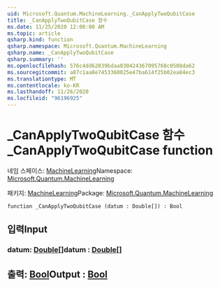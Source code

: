```yaml
---
uid: Microsoft.Quantum.MachineLearning._CanApplyTwoQubitCase
title: _CanApplyTwoQubitCase 함수
ms.date: 11/25/2020 12:00:00 AM
ms.topic: article
qsharp.kind: function
qsharp.namespace: Microsoft.Quantum.MachineLearning
qsharp.name: _CanApplyTwoQubitCase
qsharp.summary: ''
ms.openlocfilehash: 576c4dd62039bdaa030424367095768c0508da62
ms.sourcegitcommit: a87c1aa8e7453360025e47ba614f25b02ea84ec3
ms.translationtype: MT
ms.contentlocale: ko-KR
ms.lasthandoff: 11/26/2020
ms.locfileid: "96196925"
---
```

# <a name="_canapplytwoqubitcase-function"></a><span data-ttu-id="f4a13-102">_CanApplyTwoQubitCase 함수</span><span class="sxs-lookup"><span data-stu-id="f4a13-102">_CanApplyTwoQubitCase function</span></span>

<span data-ttu-id="f4a13-103">네임 스페이스: [MachineLearning](xref:Microsoft.Quantum.MachineLearning)</span><span class="sxs-lookup"><span data-stu-id="f4a13-103">Namespace: [Microsoft.Quantum.MachineLearning](xref:Microsoft.Quantum.MachineLearning)</span></span>

<span data-ttu-id="f4a13-104">패키지: [MachineLearning](https://nuget.org/packages/Microsoft.Quantum.MachineLearning)</span><span class="sxs-lookup"><span data-stu-id="f4a13-104">Package: [Microsoft.Quantum.MachineLearning](https://nuget.org/packages/Microsoft.Quantum.MachineLearning)</span></span>




```qsharp
function _CanApplyTwoQubitCase (datum : Double[]) : Bool
```


## <a name="input"></a><span data-ttu-id="f4a13-105">입력</span><span class="sxs-lookup"><span data-stu-id="f4a13-105">Input</span></span>

### <a name="datum--double"></a><span data-ttu-id="f4a13-106">datum: [Double](xref:microsoft.quantum.lang-ref.double)[]</span><span class="sxs-lookup"><span data-stu-id="f4a13-106">datum : [Double](xref:microsoft.quantum.lang-ref.double)[]</span></span>





## <a name="output--bool"></a><span data-ttu-id="f4a13-107">출력: [Bool](xref:microsoft.quantum.lang-ref.bool)</span><span class="sxs-lookup"><span data-stu-id="f4a13-107">Output : [Bool](xref:microsoft.quantum.lang-ref.bool)</span></span>

